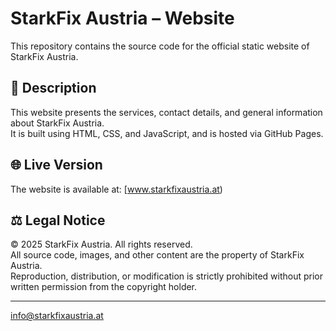 # StarkFix Austria – Website

This repository contains the source code for the official static website of StarkFix Austria.

## 📄 Description

This website presents the services, contact details, and general information about StarkFix Austria.  
It is built using HTML, CSS, and JavaScript, and is hosted via GitHub Pages.

## 🌐 Live Version

The website is available at: [www.starkfixaustria.at)  

## ⚖️ Legal Notice

© 2025 StarkFix Austria. All rights reserved.  
All source code, images, and other content are the property of StarkFix Austria.  
Reproduction, distribution, or modification is strictly prohibited without prior written permission from the copyright holder.

---

info@starkfixaustria.at
